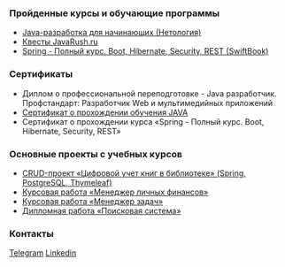 ### Пройденные курсы и обучающие программы

- [Java-разработка для начинающих (Нетология)](https://cat.2035.university/rall/course/11144/?orgs=1369)
- [Квесты JavaRush.ru](https://javarush.ru/quests)
- [Spring - Полный курс. Boot, Hibernate, Security, REST (SwiftBook)](https://swiftbook.org/courses/438)

### Сертификаты

- Диплом о профессиональной переподготовке - Java разработчик. Профстандарт: Разработчик Web и мультимедийных приложений
- [Сертификат о прохождении обучения JAVA](https://github.com/DmitryIE/DmitryIE/blob/main/Сertificate%20JAVA.pdf)
- Сертификат о прохождении курса «Spring - Полный курс. Boot, Hibernate, Security, REST»

### Основные проекты с учебных курсов
- [CRUD-проект «Цифровой учет книг в библиотеке» (Spring, PostgreSQL, Thymeleaf)](https://github.com/DmitryIE/Digital_library_Spring_CRUD)
- [Курсовая работа «Менеджер личных финансов»](https://github.com/DmitryIE/Personal_Finance_Manager)
- [Курсовая работа «Менеджер задач»](https://github.com/DmitryIE/Task_Manager)
- [Дипломная работа «Поисковая система»](https://github.com/DmitryIE/search-final-diplom)

### Контакты
[Telegram](https://t.me/dmitryIvE)
[Linkedin](https://linkedin.com/in/дмитрий-егерев-942342259)
